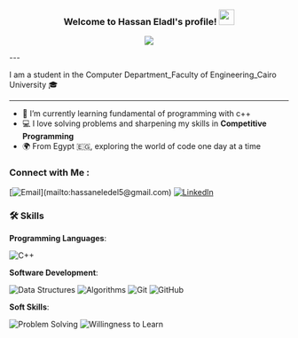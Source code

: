 <h3 align="center">
  Welcome to Hassan Eladl's profile!
  <img src="https://media.giphy.com/media/hvRJCLFzcasrR4ia7z/giphy.gif" width="28">
</h3>
<!-- Typing SVG by DenverCoder1 - https://github.com/DenverCoder1/readme-typing-svg -->
<p align="center">
  <a href="https://github.com/DenverCoder1/readme-typing-svg"><img src="https://readme-typing-svg.herokuapp.com/?lines=Always%20learning%20new%20things&font=Fira%20Code&center=true&width=440&height=45&color=f75c7e&vCenter=true&size=22"></a>
</p> 
---

I am a student in the Computer Department_Faculty of Engineering_Cairo University 🎓 

---
- 🌱 I’m currently learning fundamental of programming with c++
- 💻 I love solving problems and sharpening my skills in **Competitive Programming** 
- 🌍 From Egypt 🇪🇬, exploring the world of code one day at a time

### Connect with Me :

[![Email]([https://img.shields.io/badge/Microsoft%20Excel-green?style=for-the-badge&logo=libreofficecalc](https://img.shields.io/badge/Hello%20world-white?style=for-the-badge&logo=data%3Aimage%2Fpng%3Bbase64%2CiVBORw0KGgoAAAANSUhEUgAAACAAAAAgCAYAAABzenr0AAAACXBIWXMAAAsTAAALEwEAmpwYAAAAZUlEQVR4nO2WwQrAIAxD8%2Bk9%2BtfxOsQyYc5MlwdepNAHNlTAmBxOPvsKrKjpYgGqn8DwKzGkWuApZwsEgKISiEtNWS0QnSHLJKamIGveSrwWw5a7e6%2Fj8%2F8DI%2BwvQPUyokrA%2FIMKK8zjQR5NL%2BEAAAAASUVORK5CYII%3D&labelColor=%23eb4034&color=%23eb4034)](https://img.shields.io/badge/Hello%20world-white?style=for-the-badge&logo=data%3Aimage%2Fpng%3Bbase64%2CiVBORw0KGgoAAAANSUhEUgAAACAAAAAgCAYAAABzenr0AAAACXBIWXMAAAsTAAALEwEAmpwYAAAAZUlEQVR4nO2WwQrAIAxD8%2Bk9%2BtfxOsQyYc5MlwdepNAHNlTAmBxOPvsKrKjpYgGqn8DwKzGkWuApZwsEgKISiEtNWS0QnSHLJKamIGveSrwWw5a7e6%2Fj8%2F8DI%2BwvQPUyokrA%2FIMKK8zjQR5NL%2BEAAAAASUVORK5CYII%3D&labelColor=%23eb4034&color=%23eb4034))](mailto:hassaneledel5@gmail.com)
[![LinkedIn](https://img.shields.io/badge/LinkedIn-0077B5?style=for-the-badge&logo=linkedin&logoColor=white)](https://www.linkedin.com/in/hassan-eladl-6344b0328)

### 🛠 Skills

**Programming Languages**:

![C++](https://img.shields.io/badge/C%2B%2B-00599C?style=for-the-badge&logo=c%2B%2B&logoColor=white)

**Software Development**:

![Data Structures](https://img.shields.io/badge/Data%20Structures-3DDC84?style=for-the-badge&logo=google%20classroom&logoColor=white)
![Algorithms](https://img.shields.io/badge/Algorithms-FF5733?style=for-the-badge&logo=apache%20spark&logoColor=white)
![Git](https://img.shields.io/badge/Git-F05032?style=for-the-badge&logo=git&logoColor=white)
![GitHub](https://img.shields.io/badge/GitHub-181717?style=for-the-badge&logo=github&logoColor=white)

**Soft Skills**:

![Problem Solving](https://img.shields.io/badge/Problem%20Solving-FF5733?style=for-the-badge&logo=thinkpad&logoColor=white)
![Willingness to Learn](https://img.shields.io/badge/Willingness%20to%20Learn-009688?style=for-the-badge&logo=microsoft&logoColor=white)
